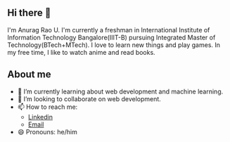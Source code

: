 ## Hi there 👋

I'm Anurag Rao U. I'm currently a freshman in International Institute of Information Technology Bangalore(IIIT-B) pursuing Integrated Master of Technology(BTech+MTech). I love to learn new things and play games. In my free time, I like to watch anime and read books.

## About me

- 🌱 I’m currently learning about web development and machine learning.
- 👯 I’m looking to collaborate on web development.
- 📫 How to reach me: 
  - [Linkedin](https://www.linkedin.com/in/anurag-rao-u-0846761b2/) 
  - [Email](mailto:anuragrao.u@iiitb.ac.in)
- 😄 Pronouns: he/him
